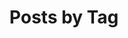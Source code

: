 ﻿---
title: "Posts by Tag"
permalink: /tags/
layout: tags
author_profile: true
sidebar_main: true
---